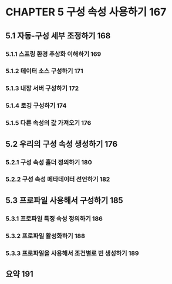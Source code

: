 # CHAPTER 5 구성 속성 사용하기 167

## 5.1 자동-구성 세부 조정하기 168

### 5.1.1 스프링 환경 추상화 이해하기 169

### 5.1.2 데이터 소스 구성하기 171

### 5.1.3 내장 서버 구성하기 172

### 5.1.4 로깅 구성하기 174

### 5.1.5 다른 속성의 값 가져오기 176

## 5.2 우리의 구성 속성 생성하기 176

### 5.2.1 구성 속성 홀더 정의하기 180

### 5.2.2 구성 속성 메타데이터 선언하기 182

## 5.3 프로파일 사용해서 구성하기 185

### 5.3.1 프로파일 특정 속성 정의하기 186

### 5.3.2 프로파일 활성화하기 188

### 5.3.3 프로파일을 사용해서 조건별로 빈 생성하기 189

## 요약 191
